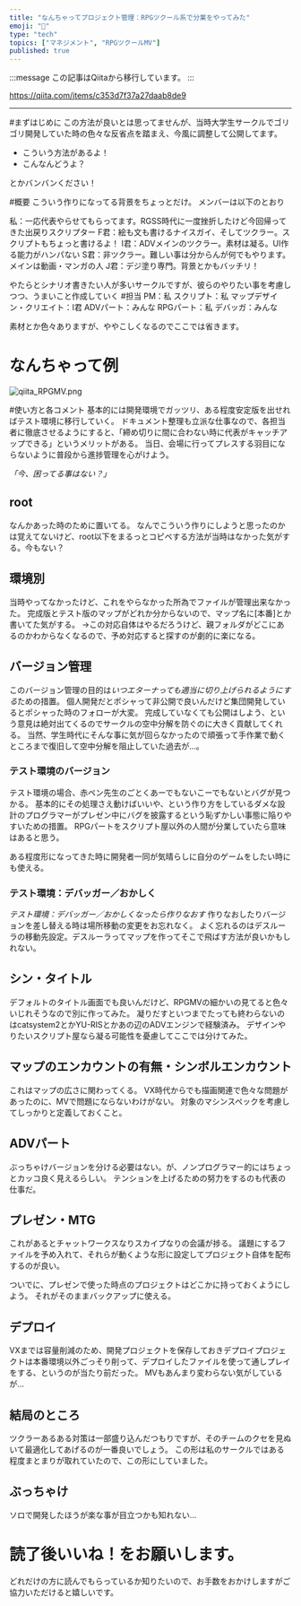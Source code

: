 ```yaml
---
title: "なんちゃってプロジェクト管理：RPGツクール系で分業をやってみた"
emoji: "📝"
type: "tech"
topics: ["マネジメント", "RPGツクールMV"]
published: true
---
```


:::message
この記事はQiitaから移行しています。
:::

https://qiita.com/items/c353d7f37a27daab8de9

---

#まずはじめに
この方法が良いとは思ってませんが、当時大学生サークルでゴリゴリ開発していた時の色々な反省点を踏まえ、今風に調整して公開してます。

- こういう方法があるよ！
- こんなんどうよ？

とかバンバンください！

#概要
こういう作りになってる背景をちょっとだけ。
メンバーは以下のとおり

私：一応代表やらせてもらってます。RGSS時代に一度挫折したけど今回帰ってきた出戻りスクリプター
F君：絵も文も書けるナイスガイ、そしてツクラー。スクリプトもちょっと書けるよ！
I君：ADVメインのツクラー。素材は凝る。UI作る能力がハンパない
S君：非ツクラー。難しい事は分からんが何でもやります。メインは動画・マンガの人
J君：デジ塗り専門。背景とかもバッチリ！

やたらとシナリオ書きたい人が多いサークルですが、彼らのやりたい事を考慮しつつ、うまいこと作成していく
#担当
PM：私
スクリプト：私
マップデザイン・クリエイト：I君
ADVパート：みんな
RPGパート：私
デバッガ：みんな

素材とか色々ありますが、ややこしくなるのでここでは省きます。

# なんちゃって例
![qiita_RPGMV.png](https://qiita-image-store.s3.amazonaws.com/0/122800/2dc248bc-00bb-fef7-0766-69e81e114b4a.png)


#使い方と各コメント
基本的には開発環境でガッツリ、ある程度安定版を出せればテスト環境に移行していく。
ドキュメント整理も立派な仕事なので、各担当者に徹底させるようにすると、「締め切りに間に合わない時に代表がキャッチアップできる」というメリットがある。
当日、会場に行ってプレスする羽目にならないように普段から進捗管理を心がけよう。

*「今、困ってる事はない？」*

## root
なんかあった時のために置いてる。
なんでこういう作りにしようと思ったのかは覚えてないけど、root以下をまるっとコピペする方法が当時はなかった気がする。今もない？

## 環境別
当時やってなかったけど、これをやらなかった所為でファイルが管理出来なかった。
完成版とテスト版のマップがどれか分からないので、マップ名に[本番]とか書いてた気がする。
->この対応自体はやるだろうけど、親フォルダがどこにあるのかわからなくなるので、予め対応すると探すのが劇的に楽になる。

## バージョン管理
このバージョン管理の目的は*いつエターナっても適当に切り上げられるようにする*ための措置。
個人開発だとポシャって非公開で良いんだけど集団開発しているとポシャった時のフォローが大変。
完成していなくても公開はしよう、という意見は絶対出てくるのでサークルの空中分解を防ぐのに大きく貢献してくれる。
当然、学生時代にそんな事に気が回らなかったので頑張って手作業で動くところまで復旧して空中分解を阻止していた過去が…。

### テスト環境のバージョン
テスト環境の場合、赤ペン先生のごとくあーでもないこーでもないとバグが見つかる。
基本的にその処理さえ動けばいいや、という作り方をしているダメな設計のプログラマーがプレゼン中にバグを披露するという恥ずかしい事態に陥りやすいための措置。
RPGパートをスクリプト屋以外の人間が分業していたら意味はあると思う。

ある程度形になってきた時に開発者一同が気晴らしに自分のゲームをしたい時にも使える。

### テスト環境：デバッガー／おかしく
*テスト環境：デバッガー／おかしくなったら作りなおす*
作りなおしたりバージョンを差し替える時は場所移動の変更をお忘れなく。
よく忘れるのはデスルーラの移動先設定。デスルーラってマップを作ってそこで飛ばす方法が良いかもしれない。

## シン・タイトル
デフォルトのタイトル画面でも良いんだけど、RPGMVの細かいの見てると色々いじれそうなので別に作ってみた。
凝りだすといつまでたっても終わらないのはcatsystem2とかYU-RISとかあの辺のADVエンジンで経験済み。
デザインやりたいスクリプト屋なら凝る可能性を憂慮してここでは分けてみた。

## マップのエンカウントの有無・シンボルエンカウント
これはマップの広さに関わってくる。
VX時代からでも描画関連で色々な問題があったのに、MVで問題にならないわけがない。
対象のマシンスペックを考慮してしっかりと定義しておくこと。

## ADVパート
ぶっちゃけバージョンを分ける必要はない。が、ノンプログラマー的にはちょっとカッコ良く見えるらしい。
テンションを上げるための努力をするのも代表の仕事だ。

## プレゼン・MTG
これがあるとチャットワークスなりスカイプなりの会議が捗る。
議題にするファイルを予め入れて、それらが動くような形に設定してプロジェクト自体を配布するのが良い。

ついでに、プレゼンで使った時点のプロジェクトはどこかに持っておくようにしよう。
それがそのままバックアップに使える。

## デプロイ
VXまでは容量削減のため、開発プロジェクトを保存しておきデプロイプロジェクトは本番環境以外ごっそり削って、デプロイしたファイルを使って通しプレイをする、というのが当たり前だった。
MVもあんまり変わらない気がしているが…


## 結局のところ
ツクラーあるある対策は一部盛り込んだつもりですが、そのチームのクセを見ぬいて最適化してあげるのが一番良いでしょう。
この形は私のサークルではある程度まとまりが取れていたので、この形にしていました。

## ぶっちゃけ
ソロで開発したほうが楽な事が目立つかも知れない…

# 読了後いいね！をお願いします。
どれだけの方に読んでもらっているか知りたいので、お手数をおかけしますがご協力いただけると嬉しいです。

